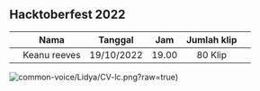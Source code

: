 <!-- copy format isi ini di foldermu -->

## Hacktoberfest 2022


| | Nama | Tanggal | Jam | Jumlah klip | |
| - | :-: | :-: | :-: | :-: | :-: |
| | Keanu reeves | 19/10/2022 | 19.00 | 80 Klip |

<!-- upload gambar di folder yg sama dan klik copy permalink -->
![common-voice/Lidya/CV-lc.png?raw=true](https://github.com/id-mozilla/hacktoberfest-2022/blob/213788b8a7f8757fff2a03cb6888ad4f32b4161c/common-voice/Lidya/CV-lc.png))
